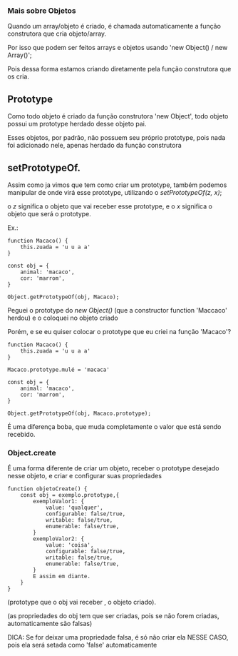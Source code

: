 ### Mais sobre Objetos

Quando um array/objeto é criado, é chamada automaticamente a função construtora que cria objeto/array.

Por isso que podem ser feitos arrays e objetos usando 'new Object() / new Array()';

Pois dessa forma estamos criando diretamente pela função construtora que os cria.

## Prototype

Como todo objeto é criado da função construtora 'new Object', todo objeto possui um prototype herdado desse objeto pai.

Esses objetos, por padrão, não possuem seu próprio prototype, pois nada foi adicionado nele, apenas herdado da função construtora

## setPrototypeOf.

Assim como ja vimos que tem como criar um prototype, também podemos manipular de onde virá esse prototype, utilizando o *setPrototypeOf(z, x)*;

o *z* significa o objeto que vai receber esse prototype, e o *x* significa o objeto que será o prototype.

Ex.:

    function Macaco() {
        this.zuada = 'u u a a'
    }

    const obj = {
        animal: 'macaco',
        cor: 'marrom',
    }

    Object.getPrototypeOf(obj, Macaco);

Peguei o prototype do *new Object()* (que a constructor function 'Maccaco' herdou) e o coloquei no objeto criado

Porém, e se eu quiser colocar o prototype que eu criei na função 'Macaco'?

    function Macaco() {
        this.zuada = 'u u a a'
    }

    Macaco.prototype.mulé = 'macaca'

    const obj = {
        animal: 'macaco',
        cor: 'marrom',
    }

    Object.getPrototypeOf(obj, Macaco.prototype);

É uma diferença boba, que muda completamente o valor que está sendo recebido.

### Object.create

É uma forma diferente de criar um objeto, receber o prototype desejado nesse objeto, e criar e configurar suas propriedades

    function objetoCreate() {
        const obj = exemplo.prototype,{
            exemploValor1: {
                value: 'qualquer',
                configurable: false/true,
                writable: false/true,
                enumerable: false/true,
            }
            exemploValor2: {
                value: 'coisa',
                configurable: false/true,
                writable: false/true,
                enumerable: false/true,
            }
            E assim em diante.
        }
    }

(prototype que o obj vai receber , o objeto criado).

(as propriedades do obj tem que ser criadas, pois se não forem criadas, automaticamente são falsas)

DICA: Se for deixar uma propriedade falsa, é só não criar ela NESSE CASO, pois ela será setada como 'false' automaticamente